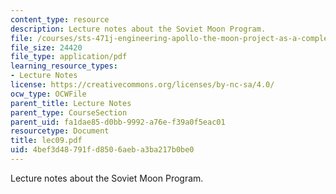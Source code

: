 ```yaml
---
content_type: resource
description: Lecture notes about the Soviet Moon Program.
file: /courses/sts-471j-engineering-apollo-the-moon-project-as-a-complex-system-spring-2007/4bef3d48791fd8506aeba3ba217b0be0_lec09.pdf
file_size: 24420
file_type: application/pdf
learning_resource_types:
- Lecture Notes
license: https://creativecommons.org/licenses/by-nc-sa/4.0/
ocw_type: OCWFile
parent_title: Lecture Notes
parent_type: CourseSection
parent_uid: fa1dae85-d0bb-9992-a76e-f39a0f5eac01
resourcetype: Document
title: lec09.pdf
uid: 4bef3d48-791f-d850-6aeb-a3ba217b0be0
---
```

Lecture notes about the Soviet Moon Program.